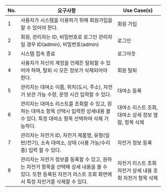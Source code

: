 | No. | 요구사항                                                                                                                                                         | Use Case(s)                                               |
| --- | ---------------------------------------------------------------------------------------------------------------------------------------------------------------- | --------------------------------------------------------- |
| 1   | 사용자가 시스템을 이용하기 위해 회원가입을 할 수 있어야 한다.                                                                                                    | 회원 가입                                                 |
| 2   | 회원, 관리자는 ID, 비밀번호로 로그인 관리자일 경우 ID(admin), 비밀번호(admin)                                                                                    | 로그인                                                    |
| 3   | 시스템 접속 종료                                                                                                                                                 | 로그아웃                                                  |
| 4   | 사용자가 자신의 계정을 언제든 탈퇴할 수 있어야 하며, 탈퇴 시 모든 정보가 삭제되어야 한다.                                                                        | 회원 탈퇴                                                 |
| 5   | 관리자는 대여소 이름, 위치(도시, 주소), 자전거 보관 가능 수량, 운영 시간 입력할 수 있다.                                                                         | 대여소 등록                                               |
| 6   | 관리자는 대여소 리스트를 조회할 수 있고, 원하는 대여소 항목 선택시 입력한 상세내용 볼 수 있다. 특정 대여소 항목 선택하여 삭제 가능하다.                          | 대여소 리스트 조회, 대여소 상세 정보 열람, 항목 삭제      |
| 7   | 관리자는 자전거 ID, 자전거 제품명, 유형(일반/전기), 소속 대여소, 상태 (사용 가능/수리 중) 입력 할 수 있다.                                                       | 자전거 정보 등록                                          |
| 8   | 관리자는 자전거 정보를 등록할 수 있고, 원하는 자전거 항목을 선택해 상세 내용을 볼 수 있다. 또한 등록된 자전거 리스트 조회 화면에서 특정 자전거를 삭제할 수 있다. | 자전거 리스트 조회 자전거 상세 내용 조회 자전거 항목 삭제 |
